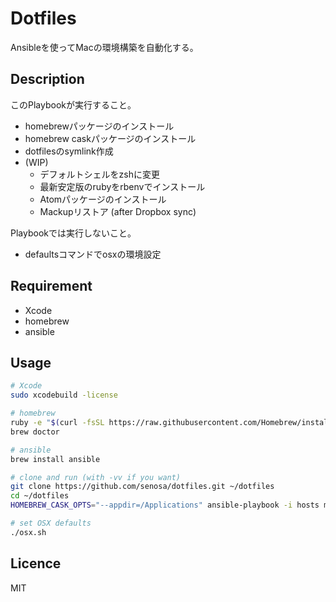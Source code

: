 Dotfiles
================================================================

Ansibleを使ってMacの環境構築を自動化する。

Description
----------------------------------------------------------------

このPlaybookが実行すること。

- homebrewパッケージのインストール
- homebrew caskパッケージのインストール
- dotfilesのsymlink作成
- (WIP)
  - デフォルトシェルをzshに変更
  - 最新安定版のrubyをrbenvでインストール
  - Atomパッケージのインストール
  - Mackupリストア (after Dropbox sync)

Playbookでは実行しないこと。

- defaultsコマンドでosxの環境設定

Requirement
----------------------------------------------------------------

- Xcode
- homebrew
- ansible

Usage
----------------------------------------------------------------


```bash
# Xcode
sudo xcodebuild -license

# homebrew
ruby -e "$(curl -fsSL https://raw.githubusercontent.com/Homebrew/install/master/install)"
brew doctor

# ansible
brew install ansible

# clone and run (with -vv if you want)
git clone https://github.com/senosa/dotfiles.git ~/dotfiles
cd ~/dotfiles
HOMEBREW_CASK_OPTS="--appdir=/Applications" ansible-playbook -i hosts mac.yml

# set OSX defaults
./osx.sh
```

Licence
----------------------------------------------------------------

MIT
